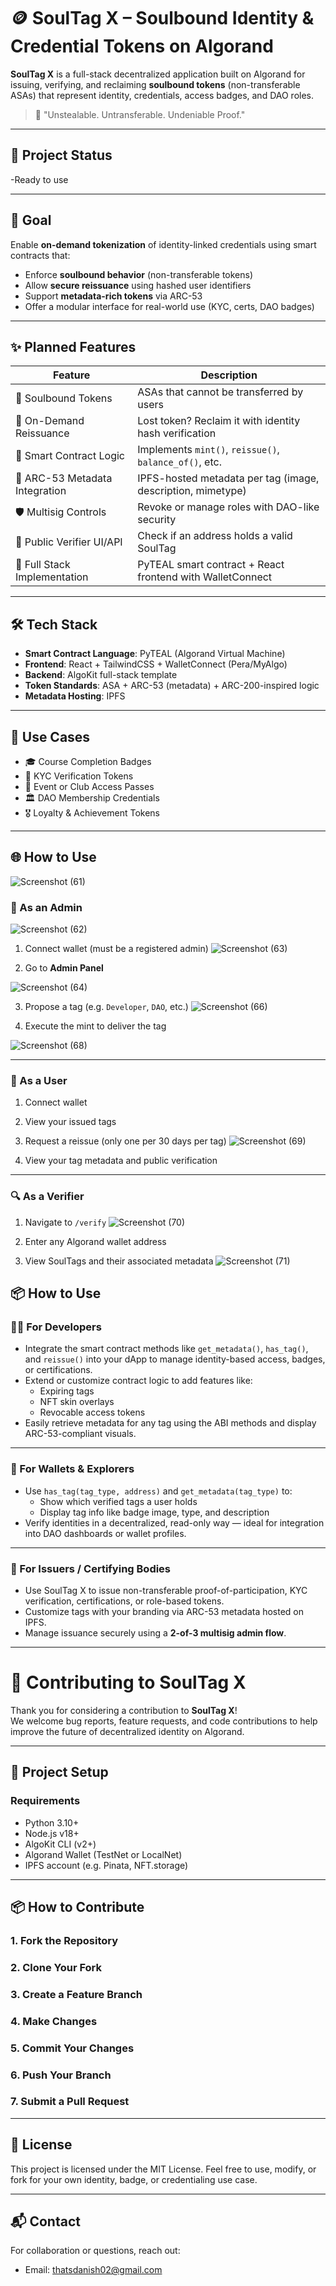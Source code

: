 # 🪙 SoulTag X – Soulbound Identity & Credential Tokens on Algorand

**SoulTag X** is a full-stack decentralized application built on Algorand for issuing, verifying, and reclaiming **soulbound tokens** (non-transferable ASAs) that represent identity, credentials, access badges, and DAO roles.

> 🔐 "Unstealable. Untransferable. Undeniable Proof."

---

## 🔧 Project Status

-Ready to use

---

## 🎯 Goal

Enable **on-demand tokenization** of identity-linked credentials using smart contracts that:

- Enforce **soulbound behavior** (non-transferable tokens)
- Allow **secure reissuance** using hashed user identifiers
- Support **metadata-rich tokens** via ARC-53
- Offer a modular interface for real-world use (KYC, certs, DAO badges)

---

## ✨ Planned Features

| Feature                        | Description |
|-------------------------------|-------------|
| 🪪 Soulbound Tokens            | ASAs that cannot be transferred by users |
| 🔁 On-Demand Reissuance        | Lost token? Reclaim it with identity hash verification |
| 🧠 Smart Contract Logic        | Implements `mint()`, `reissue()`, `balance_of()`, etc. |
| 🎨 ARC-53 Metadata Integration | IPFS-hosted metadata per tag (image, description, mimetype) |
| 🛡️ Multisig Controls           | Revoke or manage roles with DAO-like security |
| 🧾 Public Verifier UI/API      | Check if an address holds a valid SoulTag |
| 🧱 Full Stack Implementation   | PyTEAL smart contract + React frontend with WalletConnect |

---

## 🛠️ Tech Stack

- **Smart Contract Language**: PyTEAL (Algorand Virtual Machine)
- **Frontend**: React + TailwindCSS + WalletConnect (Pera/MyAlgo)
- **Backend**: AlgoKit full-stack template
- **Token Standards**: ASA + ARC-53 (metadata) + ARC-200-inspired logic
- **Metadata Hosting**: IPFS

---

## 🧩 Use Cases

- 🎓 Course Completion Badges  
- 🧾 KYC Verification Tokens  
- 🎫 Event or Club Access Passes  
- 🏛️ DAO Membership Credentials  
- 🎖️ Loyalty & Achievement Tokens  

---
## 🌐 How to Use

![Screenshot (61)](https://github.com/user-attachments/assets/3ee25a8f-d62b-459f-abab-b41fc63696c5)

### 🔑 As an Admin
![Screenshot (62)](https://github.com/user-attachments/assets/637e5200-1a32-45d4-8525-1d88c875fc79)

1. Connect wallet (must be a registered admin)
![Screenshot (63)](https://github.com/user-attachments/assets/064e141f-4513-47fb-9f1b-1962621176af)

2. Go to **Admin Panel**

![Screenshot (64)](https://github.com/user-attachments/assets/97109430-26b7-47ba-a0eb-782c769e2355)

3. Propose a tag (e.g. `Developer`, `DAO`, etc.)
![Screenshot (66)](https://github.com/user-attachments/assets/21fcc5a7-fcfa-4f19-bd8a-0ce9f0c40c9b)

4. Execute the mint to deliver the tag

![Screenshot (68)](https://github.com/user-attachments/assets/625e0b1d-b9c9-4425-9a5d-132c3aca2ef7)


---

### 👤 As a User

1. Connect wallet
2. View your issued tags
3. Request a reissue (only one per 30 days per tag)
![Screenshot (69)](https://github.com/user-attachments/assets/12639bf1-9cf6-4209-8f59-a30d36d459d8)

4. View your tag metadata and public verification

---

### 🔍 As a Verifier

1. Navigate to `/verify`
![Screenshot (70)](https://github.com/user-attachments/assets/7079006e-b436-4032-b37d-edda49781105)

2. Enter any Algorand wallet address
3. View SoulTags and their associated metadata
![Screenshot (71)](https://github.com/user-attachments/assets/d84c8418-523f-459c-9d85-de108f172cb3)

## 📦 How to Use

### 👨‍💻 For Developers

- Integrate the smart contract methods like `get_metadata()`, `has_tag()`, and `reissue()` into your dApp to manage identity-based access, badges, or certifications.
- Extend or customize contract logic to add features like:
  - Expiring tags
  - NFT skin overlays
  - Revocable access tokens
- Easily retrieve metadata for any tag using the ABI methods and display ARC-53-compliant visuals.

---

### 🧭 For Wallets & Explorers

- Use `has_tag(tag_type, address)` and `get_metadata(tag_type)` to:
  - Show which verified tags a user holds
  - Display tag info like badge image, type, and description
- Verify identities in a decentralized, read-only way — ideal for integration into DAO dashboards or wallet profiles.

---

### 🏢 For Issuers / Certifying Bodies

- Use SoulTag X to issue non-transferable proof-of-participation, KYC verification, certifications, or role-based tokens.
- Customize tags with your branding via ARC-53 metadata hosted on IPFS.
- Manage issuance securely using a **2-of-3 multisig admin flow**.

---

# 🤝 Contributing to SoulTag X

Thank you for considering a contribution to **SoulTag X**!  
We welcome bug reports, feature requests, and code contributions to help improve the future of decentralized identity on Algorand.

---

## 🧰 Project Setup

### Requirements

- Python 3.10+
- Node.js v18+
- AlgoKit CLI (v2+)
- Algorand Wallet (TestNet or LocalNet)
- IPFS account (e.g. Pinata, NFT.storage)

---

## 📦 How to Contribute

### 1. Fork the Repository

### 2. Clone Your Fork

### 3. Create a Feature Branch

### 4. Make Changes

### 5. Commit Your Changes

### 6. Push Your Branch

### 7. Submit a Pull Request
---

## 🪪 License

This project is licensed under the MIT License.
Feel free to use, modify, or fork for your own identity, badge, or credentialing use case.

---

## 📬 Contact

For collaboration or questions, reach out:

* Email: thatsdanish02@gmail.com
